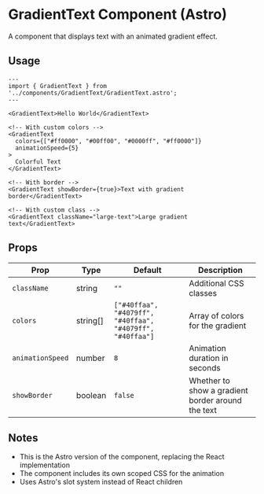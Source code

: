 # GradientText Component (Astro)

A component that displays text with an animated gradient effect.

## Usage

```astro
---
import { GradientText } from '../components/GradientText/GradientText.astro';
---

<GradientText>Hello World</GradientText>

<!-- With custom colors -->
<GradientText 
  colors={["#ff0000", "#00ff00", "#0000ff", "#ff0000"]}
  animationSpeed={5}
>
  Colorful Text
</GradientText>

<!-- With border -->
<GradientText showBorder={true}>Text with gradient border</GradientText>

<!-- With custom class -->
<GradientText className="large-text">Large gradient text</GradientText>
```

## Props

| Prop | Type | Default | Description |
|------|------|---------|-------------|
| `className` | string | `""` | Additional CSS classes |
| `colors` | string[] | `["#40ffaa", "#4079ff", "#40ffaa", "#4079ff", "#40ffaa"]` | Array of colors for the gradient |
| `animationSpeed` | number | `8` | Animation duration in seconds |
| `showBorder` | boolean | `false` | Whether to show a gradient border around the text |

## Notes

- This is the Astro version of the component, replacing the React implementation
- The component includes its own scoped CSS for the animation
- Uses Astro's slot system instead of React children 